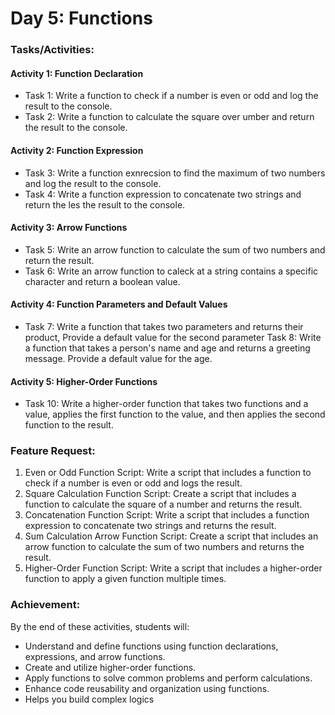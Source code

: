 # Day 5: Functions

### Tasks/Activities:

#### Activity 1: Function Declaration
- Task 1: Write a function to check if a number is even or odd and log the result to the console.
- Task 2: Write a function to calculate the square over umber and return the result to the console.

#### Activity 2: Function Expression
- Task 3: Write a function exnrecsion to find the maximum of two numbers and log the result to the console.
- Task 4: Write a function expression to concatenate two strings and return the les the result to the console.

#### Activity 3: Arrow Functions
- Task 5: Write an arrow function to calculate the sum of two numbers and return the result.
- Task 6: Write an arrow function to caleck at a string contains a specific character and return a boolean value.

#### Activity 4: Function Parameters and Default Values
- Task 7: Write a function that takes two parameters and returns their product, Provide a default value for the second parameter
Task 8: Write a function that takes a person's name and age and returns a greeting message. Provide a default value for the age.

#### Activity 5: Higher-Order Functions
- Task 10: Write a higher-order function that takes two functions and a value, applies the first function to the value, and then applies
the second function to the result.

### Feature Request:

1. Even or Odd Function Script: Write a script that includes a function to check if a number is even or odd and logs the result.
2. Square Calculation Function Script: Create a script that includes a function to calculate the square of a number and returns the
result.
3. Concatenation Function Script: Write a script that includes a function expression to concatenate two strings and returns the result.
4. Sum Calculation Arrow Function Script: Create a script that includes an arrow function to calculate the sum of two numbers and
returns the result.
5. Higher-Order Function Script: Write a script that includes a higher-order function to apply a given function multiple times.

### Achievement:
By the end of these activities, students will:
- Understand and define functions using function declarations, expressions, and arrow functions.
- Create and utilize higher-order functions.
- Apply functions to solve common problems and perform calculations.
- Enhance code reusability and organization using functions.
- Helps you build complex logics 